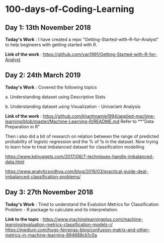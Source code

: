 # 100-days-of-Coding-Learning

## Day 1: 13th November 2018

**Today's Work** : I have created a repo "Getting-Started-with-R-for-Analyst" to help begineers with getting started with R.

**Link of the work** : https://github.com/van1991/Getting-Started-with-R-for-Analyst


## Day 2: 24th March 2019

**Today's Work** : Covered the following topics

a. Understanding dataset using Descriptive Stats

b. Understanding dataset using Visualization - Univariant Analysis

**Link of the work** : https://github.com/khanhnamle1994/applied-machine-learning/blob/master/Machine-Learning-R/README.md
Refer to **"Data Preparation in R"

Then i also did a bit of research on relation between the range of predicted probability of logistic regression and the % of 1s in the dataset. 
Now trying to learn how to treat imbalanced dataset for classification modelling

https://www.kdnuggets.com/2017/06/7-techniques-handle-imbalanced-data.html

https://www.analyticsvidhya.com/blog/2016/03/practical-guide-deal-imbalanced-classification-problems/

## Day 3: 27th November 2018

**Today's Work** : Tried to understand the Evalution Metrics for Classification Problem - R package to calculate and its interpretation.

**Link to the topic** : https://www.machinelearningplus.com/machine-learning/evaluation-metrics-classification-models-r/
                        https://medium.com/hugo-ferreiras-blog/confusion-matrix-and-other-metrics-in-machine-learning-894688cb1c0a
                        
